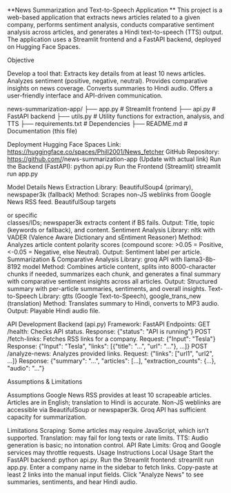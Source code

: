 **News Summarization and Text-to-Speech Application
**
This project is a web-based application that extracts news articles related to a given company, performs sentiment analysis, conducts comparative sentiment analysis across articles, and generates a Hindi text-to-speech (TTS) output. The application uses a Streamlit frontend and a FastAPI backend, deployed on Hugging Face Spaces.


Objective

Develop a tool that:
Extracts key details from at least 10 news articles.
Analyzes sentiment (positive, negative, neutral).
Provides comparative insights on news coverage.
Converts summaries to Hindi audio.
Offers a user-friendly interface and API-driven communication.

news-summarization-app/
├── app.py          # Streamlit frontend
├── api.py          # FastAPI backend
├── utils.py        # Utility functions for extraction, analysis, and TTS
├── requirements.txt # Dependencies
├── README.md       # Documentation (this file)



Deployment
Hugging Face Spaces Link: https://huggingface.co/spaces/Phill2001/News_fetcher
GitHub Repository: https://github.com/<your-username>/news-summarization-app (Update with actual link)
Run the Backend (FastAPI):
python api.py
Run the Frontend (Streamlit)
streamlit run app.py


Model Details
News Extraction
Library: BeautifulSoup4 (primary), newspaper3k (fallback)
Method: Scrapes non-JS weblinks from Google News RSS feed. BeautifulSoup targets <article> or specific <div> classes/IDs; newspaper3k extracts content if BS fails.
Output: Title, topic (keywords or fallback), and content.
Sentiment Analysis
Library: nltk with VADER (Valence Aware Dictionary and sEntiment Reasoner)
Method: Analyzes article content polarity scores (compound score: >0.05 = Positive, <-0.05 = Negative, else Neutral).
Output: Sentiment label per article.
Summarization & Comparative Analysis
Library: groq API with llama3-8b-8192 model
Method: Combines article content, splits into 8000-character chunks if needed, summarizes each chunk, and generates a final summary with comparative sentiment insights across all articles.
Output: Structured summary with per-article summaries, sentiments, and overall insights.
Text-to-Speech
Library: gtts (Google Text-to-Speech), google_trans_new (translation)
Method: Translates summary to Hindi, converts to MP3 audio.
Output: Playable Hindi audio file.


API Development
Backend (api.py)
Framework: FastAPI
Endpoints:
GET /health: Checks API status.
Response: {"status": "API is running"}
POST /fetch-links: Fetches RSS links for a company.
Request: {"Input": "Tesla"}
Response: {"Input": "Tesla", "links": [{"title": "...", "url": "..."}, ...]}
POST /analyze-news: Analyzes provided links.
Request: {"links": ["url1", "url2", ...]}
Response: {"summary": "...", "articles": [...], "extraction_counts": {...}, "audio": "..."}


Assumptions & Limitations

Assumptions
Google News RSS provides at least 10 scrapeable articles.
Articles are in English; translation to Hindi is accurate.
Non-JS weblinks are accessible via BeautifulSoup or newspaper3k.
Groq API has sufficient capacity for summarization.

Limitations
Scraping: Some articles may require JavaScript, which isn’t supported.
Translation: may fail for long texts or rate limits.
TTS: Audio generation is basic; no intonation control.
API Rate Limits: Groq and Google services may throttle requests.
Usage Instructions
Local Usage
Start the FastAPI backend: python api.py.
Run the Streamlit frontend: streamlit run app.py.
Enter a company name in the sidebar to fetch links.
Copy-paste at least 2 links into the manual input fields.
Click "Analyze News" to see summaries, sentiments, and hear Hindi audio.


